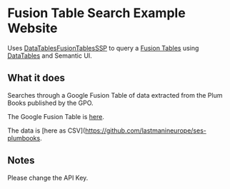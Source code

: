 Fusion Table Search Example Website
=========================

Uses [DataTablesFusionTablesSSP](https://github.com/openstate/DataTablesFusionTablesSSP) to query a [Fusion Tables](https://support.google.com/fusiontables/answer/2571232) using [DataTables](http://datatables.net/) and Semantic UI.

What it does
--------------
Searches through a Google Fusion Table of data extracted from the Plum Books published by the GPO.

The Google Fusion Table is [here](https://fusiontables.google.com/data?docid=1512UclVxllMSeDvejZAsGTNMhwn1q3dVwvIEcKDv).

The data is [here as CSV](https://github.com/lastmanineurope/ses-plumbooks.

Notes
------------

Please change the API Key.